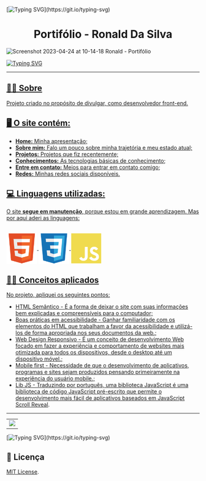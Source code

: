  [![Typing SVG](https://readme-typing-svg.herokuapp.com/?color=4169E1&size=35&center=true&vCenter=true&width=1000&lines=Meu+Primeiro+Site+Profissional+🌐;)](https://git.io/typing-svg)

<h1 align="center">Portifólio - Ronald Da Silva</h1>

![Screenshot 2023-04-24 at 10-14-18 Ronald - Portifólio](https://user-images.githubusercontent.com/112557309/234021191-2ebf3935-bdac-4049-ae4b-3e8d0d9fe6a0.png)

<a href="https://portifolio-lbhe.vercel.app">![Typing SVG](https://readme-typing-svg.herokuapp.com/?color=FFD700&size=35&center=true&vCenter=true&width=1000&lines=Disponível+Aqui;)

---

## 🤳🏽 Sobre

Projeto criado no propósito de divulgar, como desenvolvedor front-end.

## 🖥 O site contém:

- **Home:** Minha apresentação;
- **Sobre mim:** Falo um pouco sobre minha trajetória e meu estado atual;
- **Projetos:** Projetos que fiz recentemente;
- **Conhecimentos:** As tecnologias básicas de conhecimento;
- **Entre em contato:** Meios para entrar em contato comigo;
- **Redes:** Minhas redes sociais disponíveis.

## 💻 Linguagens utilizadas:

O site **segue em manutenção**, porque estou em grande aprendizagem. Mas por aqui aderi as linguagens:
<br>

<div>
  <Br>
  <img align="center" alt="Ronald-HTML" height="80" width="80" src="https://raw.githubusercontent.com/devicons/devicon/master/icons/html5/html5-original.svg">
  <img align="center" alt="Ronald-CSS" height="80" width="80" src="https://raw.githubusercontent.com/devicons/devicon/master/icons/css3/css3-original.svg">
  <img align="center" alt="Ronald-Js" height="80" width="80" src="https://raw.githubusercontent.com/devicons/devicon/master/icons/javascript/javascript-plain.svg">
</div>

## ✍🏽 Conceitos aplicados

No projeto, apliquei os seguintes pontos:
+ HTML Semântico - É a forma de deixar o site com suas informações bem explicadas e compreensíveis para o computador;
+ Boas práticas em acessibilidade -  Ganhar familiaridade com os elementos do HTML que trabalham a favor da acessibilidade e utilizá-los de forma apropriada nos seus documentos da web.;
+ Web Design Responsivo -  É um conceito de desenvolvimento Web focado em fazer a experiência e comportamento de websites mais otimizada para todos os dispositivos, desde o desktop até um dispositivo móvel.;
+ Mobile first - Necessidade de que o desenvolvimento de aplicativos, programas e sites sejam produzidos pensando primeiramente na experiência do usuário mobile.;
+ Lib JS - Traduzindo por português, uma biblioteca JavaScript é uma biblioteca de código JavaScript pré-escrito que permite o desenvolvimento mais fácil de aplicativos baseados em JavaScript <a href="https://scrollrevealjs.org">Scroll Reveal</a>.

---

<table>
  <tr>
    <td>
      <img src="https://github.com/ronald-02.png" width="300px" />
    </td>
  </tr>
</table>

[![Typing SVG](https://readme-typing-svg.herokuapp.com/?color=4169E1&size=35&center=true&vCenter=true&width=1000&lines=Criado+Por+Ronald+Da+Silva👨🏽‍💻;)](https://git.io/typing-svg)

  
## 📝 Licença

[MIT License](./LICENSE).
